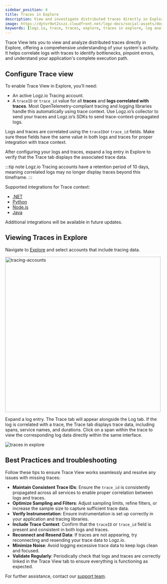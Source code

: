 ```yaml
---
sidebar_position: 4
title: Traces in Explore
description: View and investigate distributed traces directly in Explore
image: https://dytvr9ot2sszz.cloudfront.net/logz-docs/social-assets/docs-social.jpg
keywords: [logz.io, trace, traces, explore, traces in explore, log analysis, observability, logs traces correlation]
---
```



Trace View lets you to view and analyze distributed traces directly in Explore, offering a comprehensive understanding of your system's activity. It helps correlate logs with traces to identify bottlenecks, pinpoint errors, and understand your application's complete execution path. 

## Configure Trace view

To enable Trace View in Explore, you’ll need:

* An active Logz.io Tracing account.
* A `traceID` or `trace_id` value for all **traces** and **logs correlated with traces**. Most OpenTelemetry-compliant tracing and logging libraries handle this automatically using trace context. Use Logz.io’s collector to send your traces and Logz.io’s SDKs to send trace-context-propagated logs.

Logs and traces are correlated using the `traceID`or `trace_id` fields. Make sure these fields have the same value in both logs and traces for proper integration with trace context.

After configuring your logs and traces, expand a log entry in Explore to verify that the Trace tab displays the associated trace data.

:::tip note
Logz.io Tracing accounts have a retention period of 10 days, meaning correlated logs may no longer display traces beyond this timeframe.
:::

Supported integrations for Trace context:

* [.NET](https://docs.logz.io/docs/shipping/Code/dotnet/#add-trace-context-1)
* [Python](https://docs.logz.io/docs/shipping/Code/Python/#trace-context)
* [Node.js](https://docs.logz.io/docs/shipping/code/node-js/)
* [Java](https://docs.logz.io/docs/shipping/code/java/#add-opentelemetry-context)

Additional integrations will be available in future updates.


## Viewing Traces in Explore

Navigate to [Explore](https://app.logz.io/#/dashboard/explore) and select accounts that include tracing data.

<img src="https://dytvr9ot2sszz.cloudfront.net/logz-docs/explore-dashboard/tracing-account-dec9.png" alt="tracing-accounts" width="500"/>

Expand a log entry. The Trace tab will appear alongside the Log tab. If the log is correlated with a trace, the Trace tab displays trace data, including spans, service names, and durations. Click on a span within the trace to view the corresponding log data directly within the same interface.

![traces in explore](https://dytvr9ot2sszz.cloudfront.net/logz-docs/explore-dashboard/trace-explore.png)



<!-- logs traces correlation -->
## Best Practices and troubleshooting 

Follow these tips to ensure Trace View works seamlessly and resolve any issues with missing traces:

* **Maintain Consistent Trace IDs**: Ensure the `trace_id` is consistently propagated across all services to enable proper correlation between logs and traces.
* **Optimize Sampling and Filters**: Adjust sampling limits, refine filters, or increase the sample size to capture sufficient trace data.
* **Verify Instrumentation**: Ensure instrumentation is set up correctly in your application and tracing libraries.
* **Include Trace Context**: Confirm that the `traceID` or `trace_id` field is present and consistent in both logs and traces.
* **Reconnect and Resend Data**: If traces are not appearing, try reconnecting and resending your trace data to Logz.io.
* **Minimize Noise**: Avoid logging excessive trace data to keep logs clean and focused.
* **Validate Regularly**: Periodically check that logs and traces are correctly linked in the Trace View tab to ensure everything is functioning as expected.


For further assistance, contact our [support team](mailto:help@logz.io).

